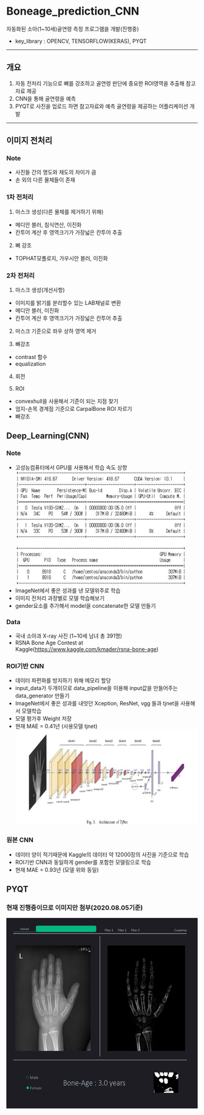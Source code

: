 # Boneage_prediction_CNN   
자동화된 소아(1~10세)골연령 측정 프로그램을 개발(진행중)   
- key_library : OPENCV, TENSORFLOW(KERAS), PYQT
---------------
## 개요
1. 자동 전처리 기능으로 뼈를 강조하고 골연령 판단에 중요한 ROI영역을 추출해 참고자료 제공
2. CNN을 통해 골연령을 예측
3. PYQT로 사진을 업로드 하면 참고자료와 예측 골연령을 제공하는 어플리케이션 개발
---------------------
## 이미지 전처리
### Note
- 사진들 간의 명도와 채도의 차이가 큼
- 손 외의 다른 물체들이 존재

### 1차 전처리
1. 마스크 생성(다른 물체를 제거하기 위해)
- 메디안 블러, 침식연산, 이진화
- 칸투어 계산 후 영역크기가 가장넓은 칸투어 추출

2. 뼈 강조
- TOPHAT모폴로지, 가우시안 블러, 이진화

### 2차 전처리
1. 마스크 생성(개선사항)
- 이미지를 밝기를 분리할수 있는 LAB채널로 변환
- 메디안 블러, 이진화
- 칸투어 계산 후 영역크기가 가장넓은 칸투어 추출   
2. 마스크 기준으로 좌우 상하 영역 제거

3. 뼈강조
- contrast 함수
- equalization   
4. 회전  

5. ROI
- convexhull을 사용해서 기준이 되는 지점 찾기
- 엄지-손목 경계점 기준으로 CarpalBone ROI 자르기
- 뼈강조   

## Deep_Learning(CNN)
### Note
- 고성능컴퓨터에서 GPU를 사용해서 학습 속도 상향   
<img src="gpu.JPG" width="450px" height="300px"></img><br/>
- ImageNet에서 좋은 성과를 낸 모델위주로 학습
- 이미지 전처리 과정별로 모델 학습해보기
- gender요소를 추가해서 model을 concatenate한 모델 만들기
### Data
- 국내 소아과 X-ray 사진 (1~10세 남녀 총 391명)
- RSNA Bone Age Contest at Kaggle(<https://www.kaggle.com/kmader/rsna-bone-age>)

### ROI기반 CNN
- 데이터 파편화를 방지하기 위해 메모리 할당
- input_data가 두개이므로 data_pipeline을 이용해 input값을 만들어주는 data_generator 만들기
- ImageNet에서 좋은 성과를 내엇던 Xception, ResNet, vgg 들과 tjnet을 사용해서 모델학습
- 모델 평가후 Weight 저장
- 현재 MAE = 0.41년 (사용모델 tjnet)<br/>
<img src="tjnet_model.JPG" width="600px" height="250px"></img><br/>

### 원본 CNN
- 데이터 양이 적기때문에 Kaggle의 데이터 약 12000장의 사진을 기준으로 학습
- ROI기반 CNN과 동일하게 gender를 포함한 모델링으로 학습
- 현재 MAE = 0.93년 (모델 위와 동일)

## PYQT
### 현재 진행중이므로 이미지만 첨부(2020.08.05기준)</br>
<img src="BA_application.png" width="600px" height="500px"></img><br/>
